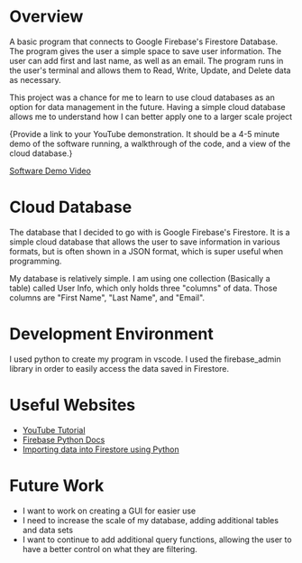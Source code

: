 # Overview

A basic program that connects to Google Firebase's Firestore Database.  The program gives the user a simple space to save user information.  The user can add first and last name, as well as an email.  The program runs in the user's terminal and allows them to Read, Write, Update, and Delete data as necessary.

This project was a chance for me to learn to use cloud databases as an option for data management in the future.  Having a simple cloud database allows me to understand how I can better apply one to a larger scale project

{Provide a link to your YouTube demonstration. It should be a 4-5 minute demo of the software running, a walkthrough of the code, and a view of the cloud database.}

[Software Demo Video](http://youtube.link.goes.here)

# Cloud Database

The database that I decided to go with is Google Firebase's Firestore.  It is a simple cloud database that allows the user to save information in various formats, but is often shown in a JSON format, which is super useful when programming.

My database is relatively simple.  I am using one collection (Basically a table) called User Info, which only holds three "columns" of data.  Those columns are "First Name", "Last Name", and "Email".

# Development Environment

I used python to create my program in vscode.  I used the firebase_admin library in order to easily access the data saved in Firestore.

# Useful Websites

- [YouTube Tutorial](https://www.youtube.com/watch?v=-jWD-vIyirw&t=126s)
- [Firebase Python Docs](https://firebase.google.com/docs/reference/admin/python)
- [Importing data into Firestore using Python](https://medium.com/@cbrannen/importing-data-into-firestore-using-python-dce2d6d3cd51)

# Future Work

- I want to work on creating a GUI for easier use
- I need to increase the scale of my database, adding additional tables and data sets
- I want to continue to add additional query functions, allowing the user to have a better control on what they are filtering.